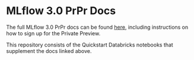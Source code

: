 # MLflow 3.0 PrPr Docs

The full MLflow 3.0 PrPr docs can be found [here](), including instructions on how to sign up for the Private Preview.

This repository consists of the Quickstart Databricks notebooks that supplement the docs linked above.